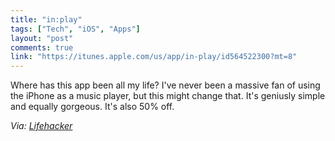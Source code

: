 ```yaml
---
title: "in:play"
tags: ["Tech", "iOS", "Apps"]
layout: "post"
comments: true
link: "https://itunes.apple.com/us/app/in-play/id564522300?mt=8"
---
```


Where has this app been all my life? I've never been a massive fan of using the
iPhone as a music player, but this might change that. It's geniusly simple and
equally gorgeous. It's also 50% off.

*Via:
[Lifehacker](http://lifehacker.com/5960804/inplay-is-a-minimalist-gestureBased-music-player-for-the-iphone)*
